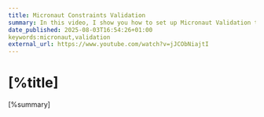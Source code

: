 ```yaml
---
title: Micronaut Constraints Validation
summary: In this video, I show you how to set up Micronaut Validation to validate the constraints of a Java Record.
date_published: 2025-08-03T16:54:26+01:00
keywords:micronaut,validation
external_url: https://www.youtube.com/watch?v=jJCObNiajtI
---
```


# [%title]

[%summary]

